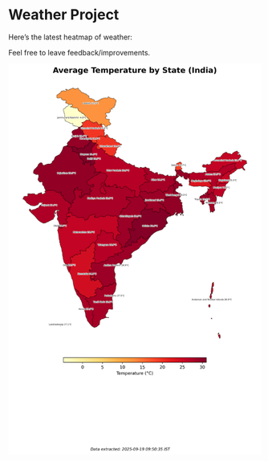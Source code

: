 # Weather Project

Here’s the latest heatmap of weather:

Feel free to leave feedback/improvements.

![India Heatmap](docs/assets/india_heatmap.png?v=CCDA15)
